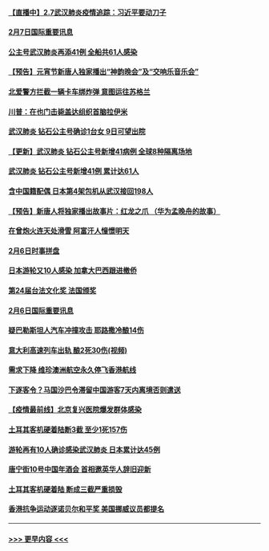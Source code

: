 #### [【直播中】2.7武汉肺炎疫情追踪：习近平要动刀子](../pages/prog202/a102771649.md?t=02072211) 
#### [2月7日国际重要讯息](../pages/prog202/a102771747.md?t=02072211) 
#### [公主号武汉肺炎再添41例 全船共61人感染](../pages/prog202/a102771703.md?t=02072211) 
#### [【预告】元宵节新唐人独家播出“神韵晚会”及“交响乐音乐会”](../pages/prog202/a102767674.md?t=02072211) 
#### [北爱警方拦截一辆卡车绑炸弹 意图运往苏格兰](../pages/prog202/a102771609.md?t=02072211) 
#### [川普：在也门击毙盖达组织首脑拉伊米](../pages/prog202/a102771528.md?t=02072211) 
#### [武汉肺炎 钻石公主号确诊1台女 9日可望出院](../pages/prog202/a102771518.md?t=02072211) 
#### [【更新】武汉肺炎 钻石公主号新增41病例 全球8种隔离场地](../pages/prog202/a102770740.md?t=02072211) 
#### [武汉肺炎 钻石公主号新增41例 累计达61人](../pages/prog202/a102771486.md?t=02072211) 
#### [含中国籍配偶 日本第4架包机从武汉接回198人](../pages/prog202/a102771472.md?t=02072211) 
#### [【预告】新唐人将独家播出故事片：红龙之爪 （华为孟晚舟的故事）](../pages/prog202/a102767728.md?t=02072211) 
#### [在曾炮火连天处滑雪 阿富汗人憧憬明天](../pages/prog202/a102771290.md?t=02072211) 
#### [2月6日时事拼盘](../pages/prog202/a102771225.md?t=02072211) 
#### [日本游轮又10人感染 加拿大巴西跟进撤侨](../pages/prog202/a102771084.md?t=02072211) 
#### [第24届台法文化奖 法国颁奖](../pages/prog202/a102771032.md?t=02072211) 
#### [2月6日国际重要讯息](../pages/prog202/a102770794.md?t=02072211) 
#### [疑巴勒斯坦人汽车冲撞攻击 耶路撒冷酿14伤](../pages/prog202/a102770586.md?t=02072211) 
#### [意大利高速列车出轨 酿2死30伤(视频)](../pages/prog202/a102770762.md?t=02072211) 
#### [需求下降 维珍澳洲航空永久停飞香港航线](../pages/prog202/a102770751.md?t=02072211) 
#### [下逐客令？马国沙巴令滞留中国游客7天内离境否则遣送](../pages/prog202/a102770640.md?t=02072211) 
#### [【疫情最前线】北京复兴医院爆发群体感染](../pages/prog202/a102770602.md?t=02072211) 
#### [土耳其客机硬着陆断3截 至少1死157伤](../pages/prog202/a102770508.md?t=02072211) 
#### [游轮再有10人确诊感染武汉肺炎 日本累计达45例](../pages/prog202/a102770476.md?t=02072211) 
#### [唐宁街10号中国年酒会 首相邀英华人辞旧迎新](../pages/prog202/a102770458.md?t=02072211) 
#### [土耳其客机硬着陆 断成三截严重损毁](../pages/prog202/a102770239.md?t=02072211) 
#### [香港抗争运动逐诺贝尔和平奖 美国挪威议员都提名](../pages/prog202/a102770390.md?t=02072211) 

----
#### [ >>> 更早内容 <<< ](../indexes/prog202-earlier.md)
